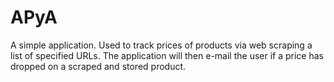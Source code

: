 # APyA
A simple application. Used to track prices of products via web scraping a list of specified URLs. The application will then e-mail the user if a price has dropped on a scraped and stored product.
